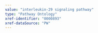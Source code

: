 ```yaml
---
value: "interleukin-29 signaling pathway"
type: "Pathway Ontology"
xref-identifier: "0000893"
xref-dataSource: "PW"
---
```

